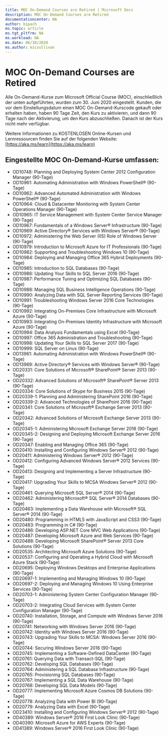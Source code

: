 ```yaml
---
title: MOC On-Demand Courses are Retired | Microsoft Docs
description: MOC On-Demand Courses are Retired 
documentationcenter: NA 
author: bipach
ms.topic: article
ms.tgt_pltfrm: NA
ms.workload: NA
ms.date: 06/30/2020
ms.author: micsullivan
---
```

# MOC On-Demand Courses are Retired

Alle On-Demand-Kurse zum Microsoft Official Course (MOC), einschließlich der unten aufgeführten, wurden zum 30. Juni 2020 eingestellt.  Kunden, die vor dem Einstellungsdatum einen MOC On-Demand-Kurscode gekauft oder erhalten haben, haben 90 Tage Zeit, den Kurs zu aktivieren, und dann 90 Tage nach der Aktivierung, um den Kurs abzuschließen. Danach ist der Kurs nicht mehr verfügbar.

Weitere Informationen zu KOSTENLOSEN Online-Kursen und Lernressourcen finden Sie auf der folgenden Website: [https://aka.ms/learn](https://aka.ms/learn)

## Eingestellte MOC On-Demand-Kurse umfassen:

- OD10748: Planning and Deploying System Center 2012 Configuration Manager (90-Tage)
- OD10961: Automating Administration with Windows PowerShell® (90-Tage)
- OD10962: Advanced Automated Administration with Windows PowerShell® (90-Tage)  
- OD10964: Cloud & Datacenter Monitoring with System Center Operations Manager (90-Tage)  
- OD10965: IT Service Management with System Center Service Manager (90-Tage)  
- OD10967: Fundamentals of a Windows Server® Infrastructure (90-Tage)  
- OD10969: Active Directory® Services with Windows Server® (90-Tage)  
- OD10972: Administering the Web Server (IIS) Role of Windows Server (90-Tage)  
- OD10979: Introduction to Microsoft Azure for IT Professionals (90-Tage)  
- OD10982: Supporting and Troubleshooting Windows 10 (90-Tage)  
- OD10984: Deploying and Managing Office 365 Hybrid Deployments (90-Tage)  
- OD10985: Introduction to SQL Databases (90-Tage)  
- OD10986: Updating Your Skills to SQL Server 2016 (90-Tage)  
- OD10987: Performance Tuning and Optimizing SQL Databases (90-Tage)  
- OD10988: Managing SQL Business Intelligence Operations (90-Tage)  
- OD10990: Analyzing Data with SQL Server Reporting Services (90-Tage)  
- OD10991: Troubleshooting Windows Server 2016 Core Technologies (90-Tage)  
- OD10992: Integrating On-Premises Core Infrastructure with Microsoft Azure (90-Tage)  
- OD10993: Integrating On-Premises Identity Infrastructure with Microsoft Azure (90-Tage)  
- OD10994: Data Analysis Fundamentals using Excel (90-Tage)  
- OD10997: Office 365 Administration and Troubleshooting (90-Tage)  
- OD10998: Updating Your Skills to SQL Server 2017 (90-Tage)  
- OD10999: SQL Server on Linux (90-Tage)  
- OD13961: Automating Administration with Windows PowerShell® (90-Tage)  
- OD13969: Active Directory® Services with Windows Server® (90-Tage)  
- OD20331: Core Solutions of Microsoft® SharePoint® Server 2013 (90-Tage)  
- OD20332: Advanced Solutions of Microsoft® SharePoint® Server 2013 (90-Tage)  
- OD20334: Core Solutions of Skype for Business 2015 (90-Tage)  
- OD20339-1: Planning and Administering SharePoint 2016 (90-Tage)  
- OD20339-2: Advanced Technologies of SharePoint 2016 (90-Tage)  
- OD20341: Core Solutions of Microsoft® Exchange Server 2013 (90-Tage)  
- OD20342: Advanced Solutions of Microsoft Exchange Server 2013 (90-Tage)  
- OD20345-1: Administering Microsoft Exchange Server 2016 (90-Tage)  
- OD20345-2: Designing and Deploying Microsoft Exchange Server 2016 (90-Tage)  
- OD20347: Enabling and Managing Office 365 (90-Tage)  
- OD20410: Installing and Configuring Windows Server® 2012 (90-Tage)  
- OD20411: Administering Windows Server® 2012 (90-Tage)  
- OD20412: Configuring Advanced Windows Server® 2012 Services (90-Tage)  
- OD20413: Designing and Implementing a Server Infrastructure (90-Tage)  
- OD20417: Upgrading Your Skills to MCSA Windows Server® 2012 (90-Tage)  
- OD20461: Querying Microsoft SQL Server® 2014 (90-Tage)  
- OD20462: Administering Microsoft® SQL Server® 2014 Databases (90-Tage)  
- OD20463: Implementing a Data Warehouse with Microsoft® SQL Server® 2014 (90-Tage)  
- OD20480: Programming in HTML5 with JavaScript and CSS3 (90-Tage)  
- OD20483: Programming in C# (90-Tage)  
- OD20486: Developing ASP.NET Core MVC Web Applications (90-Tage)  
- OD20487: Developing Microsoft Azure and Web Services (90-Tage)  
- OD20488: Developing Microsoft SharePoint® Server 2013 Core Solutions (90-Tage)  
- OD20535: Architecting Microsoft Azure Solutions (90-Tage)  
- OD20537: Configuring and Operating a Hybrid Cloud with Microsoft Azure Stack (90-Tage)  
- OD20695: Deploying Windows Desktops and Enterprise Applications (90-Tage)  
- OD20697-1: Implementing and Managing Windows 10 (90-Tage)  
- OD20697-2: Deploying and Managing Windows 10 Using Enterprise Services (90-Tage)  
- OD20703-1: Administering System Center Configuration Manager (90-Tage)  
- OD20703-2: Integrating Cloud Services with System Center Configuration Manager (90-Tage)  
- OD20740: Installation, Storage, and Compute with Windows Server 2016 (90-Tage)  
- OD20741: Networking with Windows Server 2016 (90-Tage)  
- OD20742: Identity with Windows Server 2016 (90-Tage)  
- OD20743: Upgrading Your Skills to MCSA: Windows Server 2016 (90-Tage)  
- OD20744: Securing Windows Server 2016 (90-Tage)  
- OD20745: Implementing a Software-Defined DataCenter (90-Tage)  
- OD20761: Querying Data with Transact-SQL (90-Tage)  
- OD20762: Developing SQL Databases (90-Tage)  
- OD20764: Administering a SQL Database Infrastructure (90-Tage)  
- OD20765: Provisioning SQL Databases (90-Tage)  
- OD20767: Implementing a SQL Data Warehouse (90-Tage)  
- OD20768: Developing SQL Data Models (90-Tage)  
- OD20777: Implementing Microsoft Azure Cosmos DB Solutions (90-Tage)  
- OD20778: Analyzing Data with Power BI (90-Tage)  
- OD20779: Analyzing Data with Excel (90-Tage)  
- OD23410: Installing and Configuring Windows Server® 2012 (90-Tage)  
- OD40389: Windows Server® 2016 First Look Clinic (90-Tage)  
- OD40390: Microsoft Azure for AWS Experts (90-Tage)  
- OD41389: Windows Server® 2016 First Look Clinic (90-Tage)  
